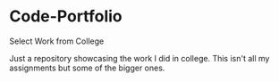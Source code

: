 # Code-Portfolio
Select Work from College

Just a repository showcasing the work I did in college. This isn't all my assignments but some of the bigger ones. 
